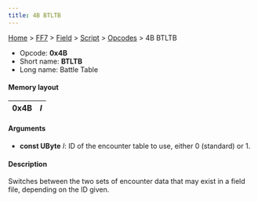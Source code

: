 ```yaml
---
title: 4B BTLTB
---
```


[Home](Main%20Page.md) > [FF7](FF7.md) > [Field](FF7/Field.md) > [Script](FF7/Field/Script.md) > [Opcodes](FF7/Field/Script/Opcodes.md) > 4B BTLTB

-   Opcode: **0x4B**
-   Short name: **BTLTB**
-   Long name: Battle Table

#### Memory layout

| 0x4B | *I* |
|------|-----|

#### Arguments

-   **const UByte** *I*: ID of the encounter table to use, either 0
    (standard) or 1.

#### Description

Switches between the two sets of encounter data that may exist in a
field file, depending on the ID given.
